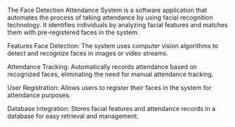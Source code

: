 The Face Detection Attendance System is a software application that automates the process of taking attendance by using facial recognition technology. It identifies individuals by analyzing facial features and matches them with pre-registered faces in the system.

Features
Face Detection: The system uses computer vision algorithms to detect and recognize faces in images or video streams.

Attendance Tracking: Automatically records attendance based on recognized faces, eliminating the need for manual attendance tracking.

User Registration: Allows users to register their faces in the system for attendance purposes.

Database Integration: Stores facial features and attendance records in a database for easy retrieval and management.
